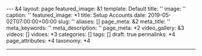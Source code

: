 --- &4
layout: page
featured_image: &1
  template: Default
  title: ''
  image: ''
  caption: ''
  featured_image: *1
title: Setup Accounts
date: 2019-05-02T07:00:00+00:00
slug: ''
aliases: []
page_meta: &2
  meta_title: ''
  meta_keywords: ''
  meta_description: ''
  page_meta: *2
video_gallery: &3
  videos: []
  vidoes: *3
categories: []
tags: []
draft: true
permalinks: *4
page_attributes: *4
taxonomy: *4

---

